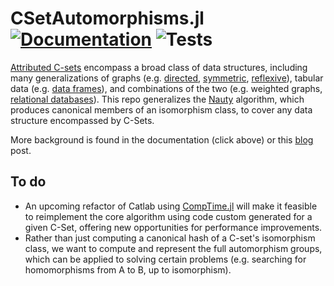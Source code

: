 # CSetAutomorphisms.jl [![Documentation](https://github.com/AlgebraicJulia/CSetAutomorphisms.jl/workflows/Documentation/badge.svg)](https://AlgebraicJulia.github.io/CSetAutomorphisms.jl/dev/)  ![Tests](https://github.com/AlgebraicJulia/CSetAutomorphisms.jl/workflows/Tests/badge.svg)

[Attributed C-sets](https://arxiv.org/pdf/2106.04703.pdf) encompass a broad class of data structures, including many generalizations of graphs (e.g. [directed](https://www.algebraicjulia.org/blog/post/2020/09/cset-graphs-1/), [symmetric](https://www.algebraicjulia.org/blog/post/2020/09/cset-graphs-2), [reflexive](https://www.algebraicjulia.org/blog/post/2021/04/cset-graphs-3/)), tabular data (e.g. [data frames](https://pandas.pydata.org/pandas-docs/stable/user_guide/dsintro.html)), and combinations of the two (e.g. weighted graphs, [relational databases](https://en.wikiversity.org/wiki/Relational_Databases/Introduction)). This repo generalizes the [Nauty](https://pallini.di.uniroma1.it/Introduction.html) algorithm, which produces canonical members of an isomorphism class, to cover any data structure encompassed by C-Sets.

More background is found in the documentation (click above) or this [blog](https://www.algebraicjulia.org/blog/post/2022/01/cset-automorphisms/) post.

## To do
- An upcoming refactor of Catlab using [CompTime.jl](https://github.com/olynch/CompTime.jl) will make it feasible to reimplement the core algorithm using code custom generated for a given C-Set, offering new opportunities for performance improvements.
- Rather than just computing a canonical hash of a C-set's isomorphism class, we want to compute and represent the full automorphism groups, which can be applied to solving certain problems (e.g. searching for homomorphisms from A to B, up to isomorphism).

